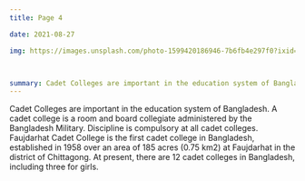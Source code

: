 ```yaml
---
title: Page 4

date: 2021-08-27

img: https://images.unsplash.com/photo-1599420186946-7b6fb4e297f0?ixid=MnwxMjA3fDF8MHxwaG90by1wYWdlfHx8fGVufDB8fHx8&ixlib=rb-1.2.1&auto=format&fit=crop&w=634&q=80



summary: Cadet Colleges are important in the education system of Bangladesh. A cadet college is a room and board collegiate administered by the Bangladesh Military. Discipline is compulsory at all cadet colleges. Faujdarhat Cadet College is the first cadet college in Bangladesh, established in 1958 over an area of 185 acres (0.75 km2) at Faujdarhat in the 
---
```



Cadet Colleges are important in the education system of Bangladesh. A cadet college is a room and board collegiate administered by the Bangladesh Military. Discipline is compulsory at all cadet colleges. Faujdarhat Cadet College is the first cadet college in Bangladesh, established in 1958 over an area of 185 acres (0.75 km2) at Faujdarhat in the district of Chittagong. At present, there are 12 cadet colleges in Bangladesh, including three for girls.
